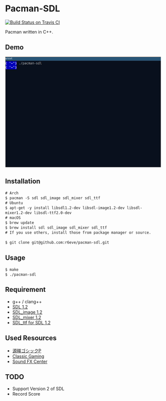 Pacman-SDL
==========
[![Build Status on Travis CI][]][Travis CI Results]

Pacman written in C++.

## Demo

![pacman-sdl-demo][]

## Installation

```console
# Arch
$ pacman -S sdl sdl_image sdl_mixer sdl_ttf
# Ubuntu
$ apt-get -y install libsdl1.2-dev libsdl-image1.2-dev libsdl-mixer1.2-dev libsdl-ttf2.0-dev
# macOS
$ brew update
$ brew install sdl sdl_image sdl_mixer sdl_ttf
# If you use others, install those from package manager or source.

$ git clone git@github.com:r6eve/pacman-sdl.git
```

## Usage

```console
$ make
$ ./pacman-sdl
```

## Requirement

* g++ / clang++
* [SDL 1.2][]
* [SDL_image 1.2][]
* [SDL_mixer 1.2][]
* [SDL_ttf for SDL 1.2][]

## Used Resources

* [源暎ゴシックP][]
* [Classic Gaming][]
* [Sound FX Center][]

## TODO

* Support Version 2 of SDL
* Record Score

[Build Status on Travis CI]: https://travis-ci.org/r6eve/pacman-sdl.svg?branch=master
[Travis CI Results]: https://travis-ci.org/r6eve/pacman-sdl
[pacman-sdl-demo]: https://raw.githubusercontent.com/r6eve/screenshots/master/pacman-sdl/pacman-sdl.gif
[SDL 1.2]: http://www.libsdl.org/
[SDL_image 1.2]: https://www.libsdl.org/projects/SDL_image/release-1.2.html
[SDL_mixer 1.2]: https://www.libsdl.org/projects/SDL_mixer/release-1.2.html
[SDL_ttf for SDL 1.2]: https://www.libsdl.org/projects/SDL_ttf/release-1.2.html
[源暎ゴシックP]: https://okoneya.jp/font/genei-antique.html
[Classic Gaming]: http://www.classicgaming.cc/classics/pac-man/sounds.php
[Sound FX Center]: http://soundfxcenter.com/download-sound/pacman-siren-sound-effect/
